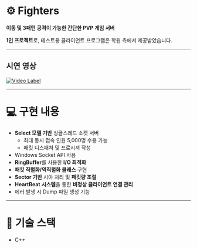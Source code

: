 # ⚙ Fighters

**이동 및 3패턴 공격이 가능한 간단한 PVP 게임 서버**

**1인 프로젝트**로, 테스트용 클라이언트 프로그램은 학원 측에서 제공받았습니다.

---

## 시연 영상

[![Video Label](http://img.youtube.com/vi/7yijMzRkLTw/0.jpg)](https://youtu.be/7yijMzRkLTw)

---

# :computer: 구현 내용

- **Select 모델 기반** 싱글스레드 소켓 서버
  - 최대 동시 접속 인원 5,000명 수용 가능
  - 패킷 디스패쳐 및 프로시져 작성
- Windows Socket API 사용
- **RingBuffer**를 사용한 **I/O 최적화**
- **패킷 직렬화/역직렬화 클래스** 구현
- **Sector 기반** 시야 처리 및 **패킷량 조절**
- **HeartBeat 시스템**을 통한 **비정상 클라이언트 연결 관리**
- 에러 발생 시 Dump 파일 생성 기능

---

# :seedling: 기술 스택

- C++
